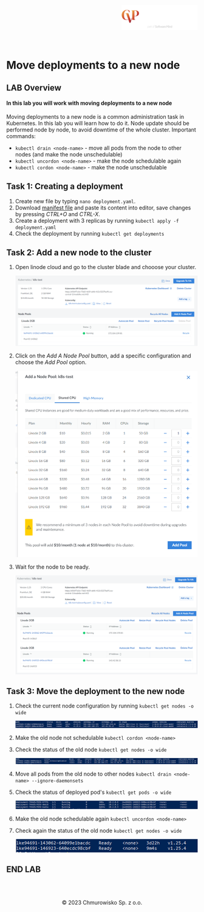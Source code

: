 <img src="../../../img/logo.png" alt="CVP logo" width="200" align="right">
<br><br>
<br><br>
<br><br>

# Move deployments to a new node

## LAB Overview

#### In this lab you will work with moving deployments to a new node

Moving deployments to a new node is a common administration task in Kubernetes. In this lab you will learn how to do it.
Node update should be performed node by node, to avoid downtime of the whole cluster.
Important commands:
* `kubectl drain <node-name>` - move all pods from the node to other nodes (and make the node unschedulable)
* `kubectl uncordon <node-name>` - make the node schedulable again
* `kubectl cordon <node-name>` - make the node unschedulable

## Task 1: Creating a deployment
1. Create new file by typing `nano deployment.yaml`.
1. Download [manifest file](./files/deployment.yaml) and paste its content into editor, save changes by pressing *CTRL+O* and *CTRL-X*.
1. Create a deployment with 3 replicas by running `kubectl apply -f deployment.yaml`
1. Check the deployment by running `kubectl get deployments`

## Task 2: Add a new node to the cluster
1. Open linode cloud and go to the cluster blade and chooose your cluster.
    
    ![img](./img/01.png)

1. Click on the *Add A Node Pool* button, add a specific configuration and choose the *Add Pool* option.
    
    ![img](./img/02.png)

1. Wait for the node to be ready.
    
    ![img](./img/03.png)


## Task 3: Move the deployment to the new node
1. Check the current node configuration by running `kubectl get nodes -o wide`
    
    ![img](./img/04.png)

1. Make the old node not schedulable `kubectl cordon <node-name>`

1. Check the status of the old node `kubectl get nodes -o wide`
    
    ![img](./img/05.png)

1. Move all pods from the old node to other nodes `kubectl drain <node-name> --ignore-daemonsets`
    
1. Check the status of deployed pod's `kubectl get pods -o wide`
    
    ![img](./img/06.png)

1. Make the old node schedulable again `kubectl uncordon <node-name>`

1. Check again the status of the old node `kubectl get nodes -o wide`
    
    ![img](./img/07.png)

## END LAB

<br><br>

<center><p>&copy; 2023 Chmurowisko Sp. z o.o.<p></center>
